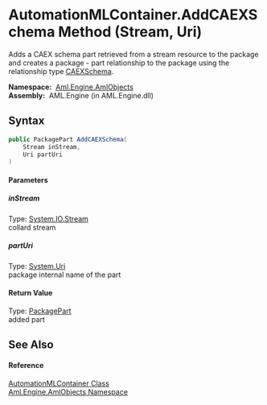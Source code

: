 AutomationMLContainer.AddCAEXSchema Method (Stream, Uri)
========================================================
Adds a CAEX schema part retrieved from a stream resource to the package and creates a package - part relationship to the package using the relationship type [CAEXSchema][1].

  **Namespace:**  [Aml.Engine.AmlObjects][2]  
  **Assembly:**  AML.Engine (in AML.Engine.dll)

Syntax
------

```csharp
public PackagePart AddCAEXSchema(
	Stream inStream,
	Uri partUri
)
```

#### Parameters

##### *inStream*
Type: [System.IO.Stream][3]  
 collard stream

##### *partUri*
Type: [System.Uri][4]  
 package internal name of the part

#### Return Value
Type: [PackagePart][5]  
 added part 

See Also
--------

#### Reference
[AutomationMLContainer Class][6]  
[Aml.Engine.AmlObjects Namespace][2]  

[1]: ../AutomationMLContainer_RelationshipType/CAEXSchema.md
[2]: ../README.md
[3]: https://docs.microsoft.com/dotnet/api/system.io.stream
[4]: https://docs.microsoft.com/dotnet/api/system.uri
[5]: https://docs.microsoft.com/dotnet/api/system.io.packaging.packagepart
[6]: README.md
[7]: https://www.automationml.org
[8]: ../../icons/logoShade.png